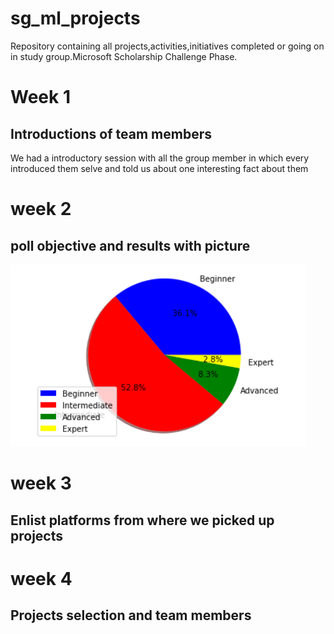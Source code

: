 # sg_ml_projects
Repository containing all projects,activities,initiatives completed or going on in study group.Microsoft Scholarship Challenge Phase.

# Week 1 

## Introductions of team members

We had a introductory session with all the group member in which every introduced them selve and told us about one interesting fact about them

# week 2

## poll objective and results with picture

![alt text](https://github.com/AnshuTrivedi/sg_ml_projects/blob/master/assets/pie_chart.png)

# week 3

## Enlist platforms from where we picked up projects

# week 4

## Projects selection and team members

